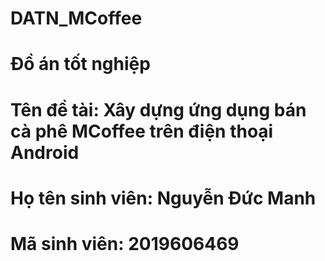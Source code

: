 # DATN_MCoffee
# Đồ án tốt nghiệp
# Tên đề tài: Xây dựng ứng dụng bán cà phê MCoffee trên điện thoại Android
# Họ tên sinh viên: Nguyễn Đức Manh
# Mã sinh viên: 2019606469
